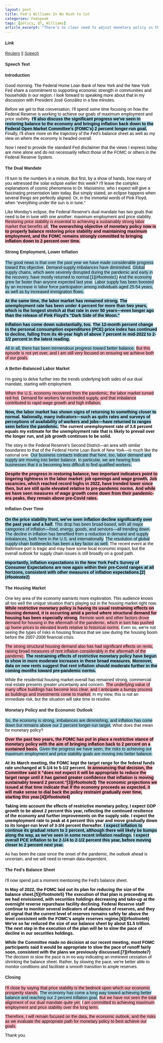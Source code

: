 ```yaml
---
layout: post
title: Fed's Williams In No Rush to Cut
categories: Fedspeak
tags: [policy, QT, Williams]
article_excerpt: "There's no clear need to adjust monetary policy in the very near term, New York Fed President John Williams told reporters on Thursday, a day after disappointingly strong consumer price inflation prompted traders and some analysts to predict a later start to Fed rate cuts, and likely fewer of them."
---
```


<style>
    body {
        font-family: Arial, sans-serif;
    }
    .neutral {
        color: black; /* Ensuring text color is readable */
    }
    .dovish {
        background-color: lightblue; /* Changed from color to background-color */
        color: black; /* Ensuring text color is readable */
    }
    .most-dovish {
        background-color: blue; /* Changed from color to background-color */
        color: white; /* Changing text color to white for readability */
    }
    .hawkish {
        background-color: lightpink; /* Changed from color to background-color */
        color: black; /* Ensuring text color is readable */
    }
    .most-hawkish {
        background-color: red; /* Changed from color to background-color */
        color: white; /* Changing text color to white for readability */
    }
    .bold {
        font-weight: bold;
    }
  .underscored {
  text-decoration: underline;
}
  
</style>

#### Link
[Reuters](https://www.reuters.com/markets/us/feds-williams-said-outlook-uncertain-data-will-drive-rate-decisions-2024-04-11/) || [Speech](https://www.newyorkfed.org/newsevents/speeches/2024/wil240411)

#### Speech Text
#### Introduction

<p><span class="neutral">Good morning.</span> <span class="neutral">The Federal Home Loan Bank of New York and the New York Fed share a commitment to supporting economic strength in communities and households in our region.</span> <span class="neutral">I look forward to speaking more about that in my discussion with President José González in a few minutes.</span></p>

<p><span class="neutral">Before we get to that conversation, I'll spend some time focusing on how the Federal Reserve is working to achieve our goals of maximum employment and price stability.</span> <span class="dovish bold">I'll also discuss the significant progress we've seen in restoring balance to the economy and bringing inflation back down to the Federal Open Market Committee's (FOMC's) 2 percent longer-run goal.</span> <span class="neutral">Finally, I'll share more on the trajectory of the Fed's balance sheet as well as my view on where the economy is headed overall.</span></p>

<p><span class="neutral">Now I need to provide the standard Fed disclaimer that the views I express today are mine alone and do not necessarily reflect those of the FOMC or others in the Federal Reserve System.</span></p>

#### The Dual Mandate

<p><span class="neutral">I'll turn to the numbers in a minute.</span> <span class="neutral">But first, by a show of hands, how many of you witnessed the solar eclipse earlier this week?</span> <span class="neutral">I'll leave the complex explanations of cosmic phenomena to Dr. Massimino, who I expect will give a fascinating presentation later today.</span> <span class="neutral">But simply stated, an eclipse happens when several things are perfectly aligned.</span> <span class="neutral">Or, in the immortal words of Pink Floyd, when "everything under the sun is in tune."</span></p>

<p><span class="neutral">Like Monday's eclipse, the Federal Reserve's dual mandate has two goals that need to be in tune with one another: maximum employment and price stability.</span> <span class="hawkish">Restoring price stability is essential to achieving a sustainably strong labor market that benefits all.</span> <span class="hawkish bold">The overarching objective of monetary policy now is to properly balance restoring price stability and maintaining maximum employment, and the FOMC remains strongly committed to bringing inflation down to 2 percent over time.</span></p>

#### Strong Employment, Lower Inflation

<p><span class="dovish">The good news is that over the past year we have made considerable progress toward this objective.</span> <span class="dovish">Demand-supply imbalances have diminished.</span> <span class="dovish">Global supply chains, which were severely disrupted during the pandemic and early in the recovery, have mostly returned to normal.[1](#footnote1)</span> <span class="dovish">And the economy grew far faster than anyone expected last year.</span> <span class="dovish">Labor supply has been boosted by an increase in labor force participation among individuals aged 25-54 years, as well as by increased immigration flows.</span></p>

<p><span class="dovish bold">At the same time, the labor market has remained strong.</span> <span class="dovish bold">The unemployment rate has been under 4 percent for more than two years, which is the longest stretch at that rate in over 50 years—even longer ago than the release of Pink Floyd's "Dark Side of the Moon."</span></p>

<p><span class="dovish bold">Inflation has come down substantially, too.</span> <span class="dovish bold">The 12-month percent change in the personal consumption expenditures (PCE) price index has continued to decline, falling from its 40-year high of above 7 percent in mid-2022 to 2-1/2 percent in the latest reading.</span></p>

<p><span class="dovish">All in all, there has been tremendous progress toward better balance.</span> <span class="hawkish">But this episode is not yet over, and I am still very focused on ensuring we achieve both of our goals.</span></p>

#### A Better-Balanced Labor Market

<p><span class="neutral">I'm going to delve further into the trends underlying both sides of our dual mandate, starting with employment.</span></p>

<p><span class="hawkish">When the U.S. economy recovered from the pandemic, the labor market turned red-hot.</span> <span class="hawkish">Demand for workers far exceeded supply, and that imbalance contributed to rapid wage growth and high inflation.</span></p>

<p><span class="dovish bold">Now, the labor market has shown signs of returning to something closer to normal.</span> <span class="dovish bold">Nationally, many indicators—such as quits rates and surveys of perceptions of availability of workers and jobs—have returned to ranges seen before the pandemic.</span> <span class="neutral bold">The current unemployment rate of 3.8 percent equals my estimate for the unemployment rate that is likely to prevail over the longer run, and job growth continues to be solid.</span></p>

<p><span class="neutral">The story in the Federal Reserve's Second District—an area with similar boundaries to that of the Federal Home Loan Bank of New York—is much like the national one.</span> <span class="dovish">Our business contacts indicate that here, too, labor demand and supply are moving into better balance.</span> <span class="dovish">In particular, we are hearing from businesses that it is becoming less difficult to find qualified workers.</span></p>

<p><span class="hawkish bold">Despite the progress in restoring balance, two important indicators point to lingering tightness in the labor market: job openings and wage growth.</span> <span class="hawkish bold">Job vacancies, which reached record highs in 2022, have trended lower since then, but are still quite elevated relative to pre-pandemic norms.</span> <span class="hawkish bold">And while we have seen measures of wage growth come down from their pandemic-era peaks, they remain above pre-Covid rates.</span></p>

#### Inflation Over Time

<p><span class="dovish bold">On the price stability front, we've seen inflation decline significantly over the past year and a half.</span> <span class="dovish">This drop has been broad-based, with all major categories of inflation—food, energy, goods, and services—all trending down.</span> <span class="dovish">The decline in inflation has benefited from a reduction in demand and supply imbalances, both here in the U.S. and internationally.</span> <span class="dovish">The resolution of global supply-chain bottlenecks has been a key factor as well.</span> <span class="neutral">The recent event at the Baltimore port is tragic and may have some local economic impact, but the overall outlook for supply chain issues is still broadly on a good path.</span></p>

<p><span class="dovish bold">Importantly, inflation expectations in the New York Fed's Survey of Consumer Expectations are now again within their pre-Covid ranges at all horizons, consistent with other measures of inflation expectations.[2](#footnote2)</span></p>

#### The Housing Market

<p><span class="neutral">One key area of the economy warrants more exploration.</span> <span class="neutral">This audience knows all too well the unique situation that's playing out in the housing market right now.</span> <span class="hawkish bold">While restrictive monetary policy is having its usual restraining effects on housing demand, it is occurring amid a period where structural demand for housing has been especially strong.</span> <span class="hawkish">Remote work and other factors drove demand for housing in the aftermath of the pandemic, which in turn has pushed up home prices to elevated levels relative to historical norms.</span> <span class="neutral">Even so, we're not seeing the types of risks in housing finance that we saw during the housing boom before the 2007-2008 financial crisis.</span></p>

<p><span class="hawkish">The strong structural housing demand also has had significant effects on rents, raising broad measures of rent inflation considerably in the aftermath of the pandemic.</span> <span class="dovish bold">The restraining effects of restrictive monetary policy have begun to show in more moderate increases in these broad measures.</span> <span class="dovish bold">Moreover, data on new rents suggest that rent inflation should moderate further in the coming months toward pre-pandemic norms.</span></p>

<p><span class="neutral">While the residential housing market overall has remained strong, commercial real estate presents greater uncertainty and concern.</span> <span class="hawkish">The underlying value of many office buildings has become less clear, and I anticipate a bumpy process as buildings and investments come to market.</span> <span class="neutral">In my view, this is not an immediate risk, but the situation will take time to resolve.</span></p>

#### Monetary Policy and the Economic Outlook

<p><span class="dovish">So, the economy is strong, imbalances are diminishing, and inflation has come down but remains above our 2 percent longer-run target.</span> <span class="neutral">What does that mean for monetary policy?</span></p>

<p><span class="hawkish bold">Over the past two years, the FOMC has put in place a restrictive stance of monetary policy with the aim of bringing inflation back to 2 percent on a sustained basis.</span> <span class="dovish">Given the progress we have seen, the risks to achieving our maximum employment and price stability goals are moving into better balance.</span></p>

<p><span class="neutral bold">At its March meeting, the FOMC kept the target range for the federal funds rate unchanged at 5-1/4 to 5-1/2 percent.</span> <span class="hawkish bold">In announcing that decision, the Committee said it "does not expect it will be appropriate to reduce the target range until it has gained greater confidence that inflation is moving sustainably toward 2 percent."[3](#footnote3)</span> <span class="hawkish bold">The economic projections we issued at that time indicate that if the economy proceeds as expected, it will make sense to dial back the policy restraint gradually over time, starting this year.[4](#footnote4)</span></p>

<p><span class="neutral bold">Taking into account the effects of restrictive monetary policy, I expect GDP growth to be about 2 percent this year, reflecting the continued resilience of the economy and further improvements on the supply side.</span> <span class="neutral bold">I expect the unemployment rate to peak at 4 percent this year and move gradually down to its longer-run level of 3-3/4 percent thereafter.</span> <span class="dovish bold">I expect inflation to continue its gradual return to 2 percent, although there will likely be bumps along the way, as we've seen in some recent inflation readings.</span> <span class="dovish bold">I expect overall PCE inflation to be 2-1/4 to 2-1/2 percent this year, before moving closer to 2 percent next year.</span></p>

<p><span class="neutral">As has been the case since the onset of the pandemic, the outlook ahead is uncertain, and we will need to remain data-dependent.</span></p>

#### The Fed's Balance Sheet 

<p><span class="neutral">I'll now spend just a moment mentioning the Fed's balance sheet.</span></p>

<p><span class="neutral bold">In May of 2022, the FOMC laid out its plan for reducing the size of the balance sheet.[5](#footnote5)</span> <span class="neutral bold">The execution of that plan is proceeding as we had envisioned, with securities holdings decreasing and take-up at the overnight reverse repurchase facility declining.</span> <span class="neutral bold">Federal Reserve staff continue to monitor several indicators of abundance of reserves, and they all signal that the current level of reserves remains safely far above the level consistent with the FOMC's ample reserves regime.[6](#footnote6)</span> <span class="neutral bold">We've so far reduced the size of our balance sheet by about $1.5 trillion.</span> <span class="neutral bold">The next step in the execution of the plan will be to slow the pace of decline in our securities holdings.</span></p>

<p><span class="neutral bold">While the Committee made no decision at our recent meeting, most FOMC participants said it would be appropriate to slow the pace of runoff fairly soon, consistent with the plans we previously discussed.[7](#footnote7)</span> <span class="neutral">The decision to slow the pace is in no way indicating an imminent cessation of shrinking the balance sheet.</span> <span class="neutral">Rather, by slowing the pace, we're better able to monitor conditions and facilitate a smooth transition to ample reserves.</span></p>

#### Closing

<p><span class="hawkish">I'll close by saying that price stability is the bedrock upon which our economic prosperity stands.</span> <span class="dovish">The economy has come a long way toward achieving better balance and reaching our 2 percent inflation goal.</span> <span class="hawkish">But we have not seen the total alignment of our dual mandate quite yet.</span> <span class="hawkish">I am committed to achieving maximum employment and price stability over the long term.</span></p>

<p><span class="hawkish">Therefore, I will remain focused on the data, the economic outlook, and the risks as we evaluate the appropriate path for monetary policy to best achieve our goals.</span></p>

<p><span class="neutral">Thank you.</span></p>

  

